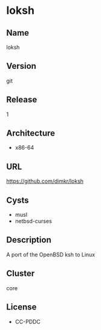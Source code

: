 # loksh

## Name
loksh

## Version
git

## Release
1

## Architecture
* x86-64

## URL
https://github.com/dimkr/loksh

## Cysts
* musl
* netbsd-curses

## Description
A port of the OpenBSD ksh to Linux

## Cluster
core

## License
* CC-PDDC
